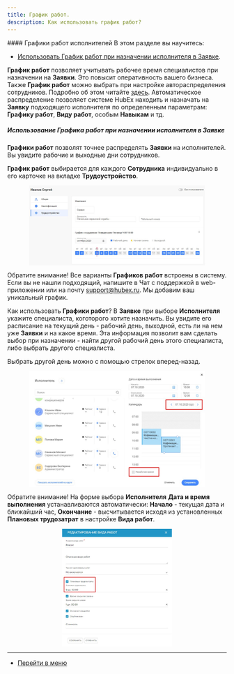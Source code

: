 ```yaml
---
title: График работ.
description: Как использовать график работ?
---
```


<!-- Yandex.Metrika counter -->
<script type="text/javascript">
    (function (m, e, t, r, i, k, a) {
        m[i] = m[i] || function () {
            (m[i].a = m[i].a || []).push(arguments)
        };
        m[i].l = 1 * new Date();
        k = e.createElement(t), a = e.getElementsByTagName(t)[0], k.async = 1, k.src = r, a.parentNode.insertBefore(k, a)
    })
    (window, document, "script", "https://mc.yandex.ru/metrika/tag.js", "ym");
    ym('{{ site.yandex_metric }}', "init", {
        id: '{{ site.yandex_metric }}',
        clickmap: true,
        trackLinks: true,
        accurateTrackBounce: true,
        webvisor: true
    });
</script>
<noscript>
    <div><img src="https://mc.yandex.ru/watch/'{{ site.yandex_metric }}'" style="position:absolute; left:-9999px;"
              alt=""/></div>
</noscript>
<!-- /Yandex.Metrika counter -->
#### Графики работ исполнителей 
В этом разделе вы научитесь:
<html>
<meta charset="utf-8">
<title>Быстрый переход внутри документа</title>
<ul>
    <li><a href="#schedule">Использовать График работ при назначении исполнителя в Заявке</a>.</li>


</ul>
</html>
<p><strong>График работ</strong> позволяет учитывать рабочее время специалистов при назначении
    на <strong>Заявки</strong>. Это повысит оперативность вашего бизнеса. Также
    <strong>График работ</strong> можно выбрать при настройке автораспределения сотрудников. Подробно об этом читайте
     <a href="https://wiki.hubex.ru/docs/FAQ/RU/admin/RulesOfChoice.html">здесь</a>. Автоматическое распределение позволяет системе HubEx находить и назначать на <strong>Заявку</strong> подходящего исполнителя по
    определенным параметрам: <strong>Графику работ</strong>, <strong>Виду работ</strong>, особым <strong>Навыкам</strong> и тд.</p>

<h5 id="schedule">Использование Графика работ при назначении исполнителя в Заявке</h5>
<p><strong>Графики работ</strong> позволят точнее распределять <strong>Заявки</strong> на исполнителей. Вы увидите рабочие и выходные дни сотрудников.</p>
<p><strong>График работ</strong> выбирается для каждого <strong>Сотрудника</strong> индивидуально в его карточке на вкладке <strong>Трудоустройство</strong>.</p>

<div>
    <img style="margin: 0 auto; display: block; max-width: 80%;"
         src="/attachments/images/FAQ/USER/CreatingUser/Employment.jpg"/>
</div>

<p>Обратите внимание! Все варианты <strong>Графиков работ</strong> встроены в систему. Если вы не нашли подходящий, напишите в Чат с
    поддержкой в web-приложении или на почту <a href="mailto:support@hubex.ru" target="_blank" rel="noopener">
        support@hubex.ru</a>. Мы добавим ваш уникальный график.</p>

<p>Как использовать <strong>Графики работ</strong>? В <strong>Заявке</strong> при выборе <strong>Исполнителя</strong> укажите специалиста, коготорого хотите назначить. Вы увидите его расписание на текущий день - рабочий день, выходной, есть ли на нем уже <strong>Заявки</strong> и на какое время. Эта
    информация позволит вам сделать выбор при назначении - найти другой рабочий день этого специалиста, либо выбрать
    другого специалиста.</p>

<p>Выбрать другой день можно с помощью стрелок вперед-назад.</p>

<div>
    <img style="margin: 0 auto; display: block; max-width: 80%;"
         src="/attachments/images/FAQ/USER/Schedule/SelectEngeneer.jpg"/>
</div>

<p>Обратите внимание! На форме выбора <strong>Исполнителя</strong> <strong>Дата и время выполнения</strong> устанавливаются автоматически: <strong>Начало</strong> -
    текущая дата и ближайший час, <strong>Окончание</strong> - высчитывается исходя из установленных <strong>Плановых трудозатрат</strong> в настройке <strong>Вида работ</strong>.</p>
<div>
    <img style="margin: 0 auto; display: block; max-width: 50%;"
         src="/attachments/images/FAQ/USER/Schedule/WorkType.jpg"/>
</div>

<!--

### Следующие шаги:
- [Создание обслуживаемых компаний](./CreatingCompany.md)
- [Ввод обслуживаемого оборудования](./CreatingObjects.md)
- [Создание заказчика](./CreatingCustomer.md)

-->
____
- [Перейти в меню](http://wiki.hubex.ru)
